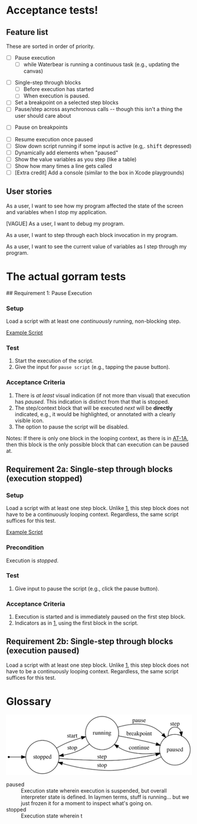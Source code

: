 # Acceptance tests!

## Feature list

These are sorted in order of priority.

 - [ ] Pause execution
    - [ ] while Waterbear is running a continuous task (e.g., updating
          the canvas)
 * [ ] Single-step through blocks
    - [ ] Before execution has started
    - [ ] When execution is paused.
 * [ ] Set a breakpoint on a selected step blocks
 * [ ] Pause/step across asynchronous calls -- though this isn't a thing the user should care about
 - [ ] Pause on breakpoints
 * [ ] Resume execution once paused
 * [ ] Slow down script running if some input is active (e.g,. <kbd>shift</kbd> depressed)
 * [ ] Dynamically add elements when "paused"
 * [ ] Show the value variables as you step (like a table)
 * [ ] Show how many times a line gets called
 * [ ] [Extra credit] Add a console (similar to the box in Xcode playgrounds)

## User stories

As a user, I want to see how my program affected the state of the screen
and variables when I stop my application.

[VAGUE] As a user, I want to debug my program.

As a user, I want to step through each block invocation in my program.

As a user, I want to see the current value of variables as I step
through my program.


# The actual gorram tests


<a id="at1"/>
## Requirement 1: Pause Execution

### Setup

Load a script with at least one _continuously_ running, non-blocking step.

[Example Script][AT-1A]

### Test

 1. Start the execution of the script.
 2. Give the input for `pause script` (e.g., tapping the pause button).

### Acceptance Criteria

 1. There is _at least_ visual indication (if not more than visual) that
    execution has _paused_. This indication is distinct from that that
    is stopped.
 2. The step/context block that will be executed _next_ will be
    **directly** indicated, e.g., it would be highlighted, or annotated
    with a clearly visible icon.
 3. The option to pause the script will be disabled.

Notes: If there is only one block in the looping context, as there is in
[AT-1A][], then this block is the only possible block that can execution
can be paused at.

[AT-1A]: http://waterbearlang.com/playground.html?gist=27192efe96985464c5c3


## Requirement 2a: Single-step through blocks (execution stopped)

### Setup

Load a script with at least one step block. Unlike [1](#at1), this step
block does not have to be a continuously looping context. Regardless,
the same script suffices for this test.

[Example Script][AT-1A]

### Precondition

Execution is *stopped*.

### Test

 1. Give input to pause the script (e.g., click the pause button).

### Acceptance Criteria

 1. Execution is started and is immediately paused on the first step
    block.
 2. Indicators as in [1](#at1), using the first block in the script.

## Requirement 2b: Single-step through blocks (execution paused)

Load a script with at least one step block. Unlike [1](#at1), this step
block does not have to be a continuously looping context. Regardless,
the same script suffices for this test.

# Glossary

![Execution States](./states.svg)

<dl>
<dt>paused</dt>
<dd>
Execution state wherein execution is suspended, but overall interpreter
state is defined. In laymen terms, stuff is running... but we just
frozen it for a moment to inspect what's going on.
</dd>

<dt>stopped<dt>
<dd>
Execution state wherein t

</dd>

</dl>

